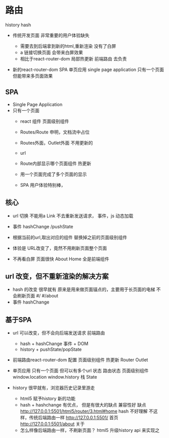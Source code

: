 # 路由

history
hash

- 传统开发页面
     非常重要的用户体验缺失 
     - 需要去到后端拿到新的html,重新渲染
        没有了白屏
     - a 链接切换页面 会带来白屏效果
     - 相比于react-router-dom 局部热更新
     前端路由 去负责 

- 新的react-router-dom SPA 单页应用 single page application
    只有一个页面 但能带来多页面效果

## SPA
- Single Page Application
- 只有一个页面
    - react 组件
        页面级别组件
    - Routes/Route 申明，文档流中占位
    - Routes外面，Outlet外面 不用更新的
    - url
    - Route内部显示哪个页面组件
       热更新

    - 用一个页面完成了多个页面的显示
    - SPA 用户体验特别棒，
## 核心
- url 切换
     不能用a
     Link
     不去重新发送请求，
     事件，js 动态加载 

- 事件 hashChange /pushState  
- 根据当前的url,取出对应的组件
   替换掉之前的页面级别组件
- 体验是
   URL改变了，竟然不用刷新页面整个页面 
- 不再看白屏
     页面很快 
     About
     Home 全是前端组件 

## url 改变，但不重新渲染的解决方案
- hash 的改变 很早就有
     原来是用来做页面锚点的，主要用于长页面的电梯
     不会刷新页面
     #/
     #/about
- 事件
   hashChange

## 基于SPA
- url 可以改变，但不会向后端发送请求 前端路由
   - hash + hashChange 事件 + DOM
   - history + pushState/popState 
- 前端路由react-router-dom 配置 页面级别组件
    热更新 Router
    Outlet
- 单页应用 
   只有一个页面  但可以有多个url 状态 路由状态
   页面级别组件
   window.location window.history
   栈
   State 

- history 
   很早就有，浏览器历史记录里游走
   - html5 赋予history 新的功能
   - hash + hashchange 有优点， 但是有很大的缺点
       兼容性好
       缺点 http://127.0.0.1:5501/html5/router/3.html#home
       hash 不好理解 
       不这样，传统后端路由一样 
        http://127.0.0.1:5501/ 首页
        http://127.0.0.1:5501/about 关于
   - 怎么样像后端路由一样，不刷新页面？
   html5 升级history api 来实现之 
       
   